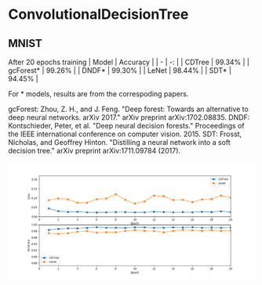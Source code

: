 # ConvolutionalDecisionTree

## MNIST
After 20 epochs training
| Model | Accuracy |
| - | -: |
| CDTree | 99.34% |
| gcForest* | 99.26% |
| DNDF* | 99.30% |
| LeNet | 98.44% |
| SDT* | 94.45% |

For * models, results are from the correspoding papers.

gcForest: Zhou, Z. H., and J. Feng. "Deep forest: Towards an alternative to deep neural networks. arXiv 2017." arXiv preprint arXiv:1702.08835.
DNDF: Kontschieder, Peter, et al. "Deep neural decision forests." Proceedings of the IEEE international conference on computer vision. 2015.
SDT: Frosst, Nicholas, and Geoffrey Hinton. "Distilling a neural network into a soft decision tree." arXiv preprint arXiv:1711.09784 (2017).

![MNIST](https://github.com/zhangyoujia1995/ConvolutionalDecisionTree/blob/master/image/MNIST.png)
